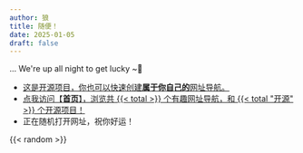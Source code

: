 ```yaml
---
author: 狼
title: 随便！
date: 2025-01-05
draft: false
---
```


… We're up all night to get lucky ~🎵

- [这是开源项目，你也可以快速创建**属于你自己的**网址导航。](https://github.com/0000cd/wolf-set)
- [点我访问【**首页**】，浏览共 {{< total >}} 个有趣网址导航，和 {{< total "开源" >}} 个开源项目！](/)
- 正在随机打开网址，祝你好运！

{{< random >}}
